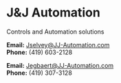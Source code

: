 
# J&J Automation

Controls and Automation solutions

**Email:** Jselvey@JJ-Automation.com  
**Phone:** (419) 603-2128

**Email:** Jegbaert@JJ-Automation.com  
**Phone:** (419) 307-3128
